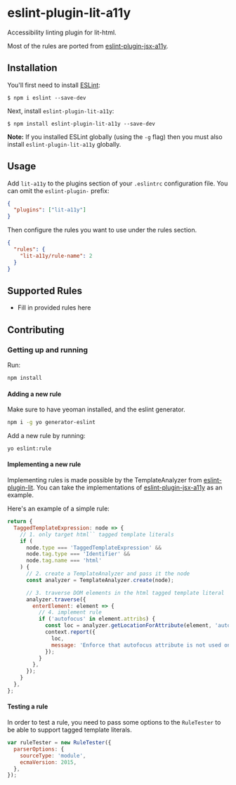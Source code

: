 # eslint-plugin-lit-a11y

Accessibility linting plugin for lit-html.

Most of the rules are ported from [eslint-plugin-jsx-a11y](https://github.com/jsx-eslint/eslint-plugin-jsx-a11y).

## Installation

You'll first need to install [ESLint](http://eslint.org):

```
$ npm i eslint --save-dev
```

Next, install `eslint-plugin-lit-a11y`:

```
$ npm install eslint-plugin-lit-a11y --save-dev
```

**Note:** If you installed ESLint globally (using the `-g` flag) then you must also install `eslint-plugin-lit-a11y` globally.

## Usage

Add `lit-a11y` to the plugins section of your `.eslintrc` configuration file. You can omit the `eslint-plugin-` prefix:

```json
{
  "plugins": ["lit-a11y"]
}
```

Then configure the rules you want to use under the rules section.

```json
{
  "rules": {
    "lit-a11y/rule-name": 2
  }
}
```

## Supported Rules

- Fill in provided rules here

## Contributing

### Getting up and running

Run:

```bash
npm install
```

#### Adding a new rule

Make sure to have yeoman installed, and the eslint generator.

```bash
npm i -g yo generator-eslint
```

Add a new rule by running:

```bash
yo eslint:rule
```

#### Implementing a new rule

Implementing rules is made possible by the TemplateAnalyzer from [eslint-plugin-lit](https://www.npmjs.com/package/eslint-plugin-lit). You can take the implementations of [eslint-plugin-jsx-a11y](https://github.com/jsx-eslint/eslint-plugin-jsx-a11y) as an example.

Here's an example of a simple rule:

```js
return {
  TaggedTemplateExpression: node => {
    // 1. only target html`` tagged template literals
    if (
      node.type === 'TaggedTemplateExpression' &&
      node.tag.type === 'Identifier' &&
      node.tag.name === 'html'
    ) {
      // 2. create a TemplateAnalyzer and pass it the node
      const analyzer = TemplateAnalyzer.create(node);

      // 3. traverse DOM elements in the html tagged template literal
      analyzer.traverse({
        enterElement: element => {
          // 4. implement rule
          if ('autofocus' in element.attribs) {
            const loc = analyzer.getLocationForAttribute(element, 'autofocus');
            context.report({
              loc,
              message: 'Enforce that autofocus attribute is not used on elements.',
            });
          }
        },
      });
    }
  },
};
```

#### Testing a rule

In order to test a rule, you need to pass some options to the `RuleTester` to be able to support tagged template literals.

```js
var ruleTester = new RuleTester({
  parserOptions: {
    sourceType: 'module',
    ecmaVersion: 2015,
  },
});
```
